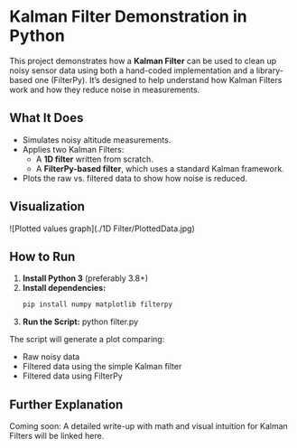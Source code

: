 # Kalman Filter Demonstration in Python
This project demonstrates how a **Kalman Filter** can be used to clean up noisy sensor data using both a hand-coded implementation and a library-based one (FilterPy). It’s designed to help understand how Kalman Filters work and how they reduce noise in measurements.

## What It Does
- Simulates noisy altitude measurements.
- Applies two Kalman Filters:
  - A **1D filter** written from scratch.
  - A **FilterPy-based filter**, which uses a standard Kalman framework.
- Plots the raw vs. filtered data to show how noise is reduced.

## Visualization
![Plotted values graph](./1D Filter/PlottedData.jpg)

## How to Run
1. **Install Python 3** (preferably 3.8+)
2. **Install dependencies:**
   ```bash
   pip install numpy matplotlib filterpy
3. **Run the Script:**
   python filter.py

The script will generate a plot comparing:

- Raw noisy data
- Filtered data using the simple Kalman filter
- Filtered data using FilterPy

## Further Explanation
Coming soon: A detailed write-up with math and visual intuition for Kalman Filters will be linked here.


